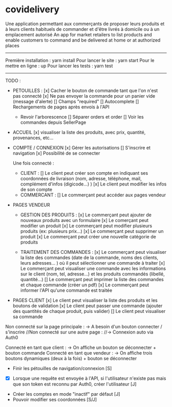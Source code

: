 # covidelivery
Une application permettant aux commerçants de proposer leurs produits et à leurs clients habituels de commander et d'être livrés à domicile ou à un emplacement autorisé
An app for market retailers to list products and enable customers to command and be delivered at home or at authorized places

___________
Première installation : yarn install
Pour lancer le site : yarn start
Pour le mettre en ligne : up
Pour lancer les tests : yarn test

___________
TODO :

- PETOUILLES :
	[x] Cacher le bouton de commande tant que l'on n'est pas connecté
	[x] Ne pas envoyer la commande pour un panier vide (message d'alerte)
	[] Champs "required"
	[] Autocomplete
	[] Rechargements de pages après envois à l'API
	- Revoir l'arborescence
		[] Séparer orders et order
		[] Voir les commandes depuis SellerPage

- ACCUEIL
	[x] visualiser la liste des produits, avec prix, quantité, provenances, etc…

- COMPTE / CONNEXION
	[x] Gérer les autorisations
	[] S'inscrire et navigation
    [x] Possibilité de se connecter

    Une fois connecté :
	- CLIENT : 
	[] Le client peut créer son compte en indiquant ses coordonnées de livraison (nom, adresse, téléphone, mail, complément d'infos (digicode...) <!-- moyen de paiement ?, -->)
	[x] Le client peut modifier les infos de son compte
	- COMMERCANT :
	[] Le commerçant peut accéder aux pages vendeur

- PAGES VENDEUR
	- GESTION DES PRODUITS :
	[x] Le commerçant peut ajouter de nouveaux produits avec un formulaire
	[x] Le comerçant peut modifier un produit
	[x] Le commerçant peut modifier plusieurs produits (ex: plusieurs prix...)
	[x] Le commerçant peut supprimer un produit
	[x] Le commerçant peut créer une nouvelle catégorie de produits

	- TRAITEMENT DES COMMANDES :
	[x] Le commerçant peut visualiser la liste des commandes (date de la commande, noms des clients, leurs adresses... ) où il peut sélectionner une commande à traiter
	[x] Le commerçant peut visualiser une commande avec les informations sur le client (nom, tel, adresse...) et les produits commandés (libellé, quantité...)
	[] Le commerçant peut imprimer la liste des commandes et chaque commande (créer un pdf)
	[x] Le commerçant peut informer l'API qu'une commande est traitée

- PAGES CLIENT
	[x] Le client peut visualiser la liste des produits et les boutons de validation
	[x] Le client peut passer une commande (ajouter des quantités de chaque produit, puis valider)
	[] Le client peut visualiser sa commande




Non connecté sur la page principale :
-> A besoin d'un bouton connecter / s'inscrire
//Non connecté sur une autre page :
//-> Connexion auto via Auth0

Connecté en tant que client :
-> On affiche un bouton se déconnecter + bouton commande
Connecté en tant que vendeur :
-> On affiche trois boutons dynamiques (deux à la fois) + bouton se déconnecter

- Finir les pétouilles de navigation/connexion [S]
- [x] Lorsque une requête est envoyée à l'API, si l'utilisateur n'existe pas mais que son token est reconnu par Auth0, créer l'utilisateur [J]
- Créer les comptes en mode "inactif" par défaut [J]
- Pouvoir modifier ses coordonnées [S/J]